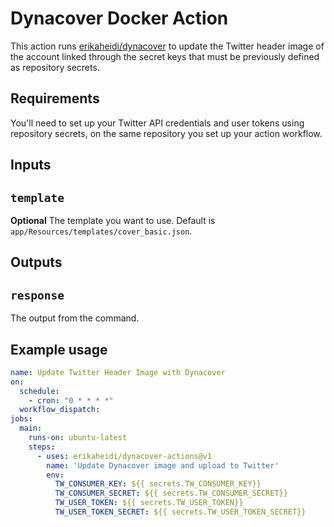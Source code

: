 # Dynacover Docker Action

This action runs [erikaheidi/dynacover](https://github.com/erikaheidi/dynacover) to update the Twitter header image
of the account linked through the secret keys that must be previously defined as repository secrets.

## Requirements
You'll need to set up your Twitter API credentials and user tokens using repository secrets, on the same repository
you set up your action workflow.

## Inputs

## `template`

**Optional** The template you want to use. Default is `app/Resources/templates/cover_basic.json`.

## Outputs

## `response`

The output from the command.

## Example usage

```yml
name: Update Twitter Header Image with Dynacover
on:
  schedule:
    - cron: "0 * * * *"
  workflow_dispatch:
jobs:
  main:
    runs-on: ubuntu-latest
    steps:
      - uses: erikaheidi/dynacover-actions@v1
        name: 'Update Dynacover image and upload to Twitter'
        env:
          TW_CONSUMER_KEY: ${{ secrets.TW_CONSUMER_KEY}}
          TW_CONSUMER_SECRET: ${{ secrets.TW_CONSUMER_SECRET}}
          TW_USER_TOKEN: ${{ secrets.TW_USER_TOKEN}}
          TW_USER_TOKEN_SECRET: ${{ secrets.TW_USER_TOKEN_SECRET}}
```